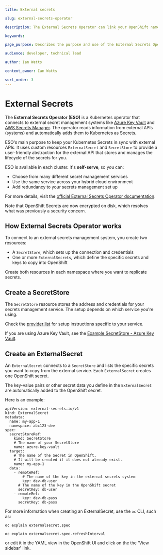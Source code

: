 ```yaml
---
title: External secrets

slug: external-secrets-operator

description: The External Secrets Operator can link your OpenShift namespace with an external secrets management service.

keywords: 

page_purpose: Describes the purpose and use of the External Secrets Operator

audience: developer, technical lead

author: Ian Watts

content_owner: Ian Watts

sort_order: 3
---
```


# External Secrets

The **External Secrets Operator (ESO)** is a Kubernetes operator that connects to external secret management systems like [Azure Key Vault](https://azure.microsoft.com/en-us/products/key-vault/) and [AWS Secrets Manager](https://docs.aws.amazon.com/secretsmanager/latest/userguide/intro.html).  The operator reads information from external APIs (systems) and automatically adds them to Kubernetes as Secrets.

ESO's main purpose to keep your Kubernetes Secrets in sync with external APIs. It uses custom resources `ExternalSecret` and `SecretStore` to provide a user-friendly abstraction for the external API that stores and manages the lifecycle of the secrets for you.

ESO is available in each cluster. It's **self-serve**, so you can:

* Choose from many different secret management services
* Use the same service across your hybrid cloud environment
* Add redundancy to your secrets management set up

For more details, visit the [official External Secrets Operator documentation](https://external-secrets.io/latest/).

Note that OpenShift Secrets are now encrypted on disk, which resolves what was previously a security concern.

## How External Secrets Operator works

To connect to an external secrets management system, you create two resources:

* A `SecretStore`, which sets up the connection and credentials
* One or more `ExternalSecrets`, which define the specific secrets and keys to copy into OpenShift

Create both resources  in each namespace where you want to replicate secrets.

## Create a SecretStore
The `SecretStore`  resource stores the address and credentials for your secrets management service.  The setup depends on which service you're using.

Check the [provider list](https://external-secrets.io/latest/provider/aws-secrets-manager/) for setup instructions specific to your service.

If you are using Azure Key Vault, see the [Example SecretStore - Azure Key Vault](example_secretstore_azure_key_vault.md).

## Create an ExternalSecret
An `ExternalSecret` connects to a `SecretStore` and lists the specific secrets you want to copy from the external service. Each `ExternalSecret` creates one OpenShift secret. 

The key-value pairs or other secret data you define in the `ExternalSecret`  are automatically added to the OpenShift secret.

Here is an example:
```
apiVersion: external-secrets.io/v1
kind: ExternalSecret
metadata:
  name: my-app-1
  namespace: abc123-dev
spec:
  secretStoreRef:
    kind: SecretStore
    # The name of your SecretStore
    name: azure-key-vault
  target:
    # The name of the Secret in OpenShift.
    # It will be created if it does not already exist.
    name: my-app-1
  data:
    - remoteRef:
        # The name of the key in the external secrets system
        key: dev-db-user
      # The name of the key in the OpenShift secret
      secretKey: db-user
    - remoteRef:
        key: dev-db-pass
      secretKey: db-pass
```

For more information when creating an ExternalSecret, use the `oc` CLI, such as:
```
oc explain externalsecret.spec
```

```
oc explain externalsecret.spec.refreshInterval
```

or edit it in the YAML view in the OpenShift UI and click on the the 'View sidebar' link.

